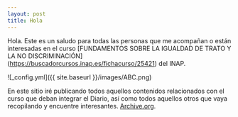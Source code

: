 ```yaml
---
layout: post
title: Hola
---
```


Hola. Este es un saludo para todas las personas que me acompañan o están interesadas en el curso [FUNDAMENTOS SOBRE LA IGUALDAD DE TRATO Y LA NO DISCRIMINACIÓN] (https://buscadorcursos.inap.es/fichacurso/25421) del INAP.

![_config.yml]({{ site.baseurl }}/images/ABC.png)

En este sitio iré publicando todos aquellos contenidos relacionados con el curso que deban integrar el Diario, así como todos aquellos otros que vaya recopilando y encuentre interesantes. [Archive.org](https://buscadorcursos.inap.es/fichacurso/25421).
